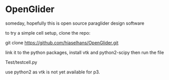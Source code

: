 OpenGlider
==========

someday, hopefully this is open source paraglider design software


to try a simple cell setup, clone the repo:
  
  git clone https://github.com/hiaselhans/OpenGlider.git
  
link it to the python packages, install vtk and python2-scipy
then run the file

Test/testcell.py

use python2 as vtk is not yet available for p3.
